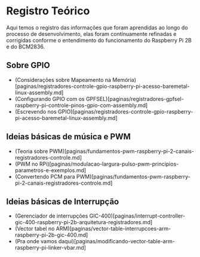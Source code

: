 # Registro Teórico
Aqui temos o registro das informações que foram aprendidas ao longo do processo de desenvolvimento, elas foram contínuamente refinadas e corrigidas conforme o entendimento do funcionamento do Raspberry Pi 2B e do BCM2836.

## Sobre GPIO
- (Considerações sobre Mapeamento na Memória)[paginas/registradores-controle-gpio-raspberry-pi-acesso-baremetal-linux-assembly.md]
- (Configurando GPIO com os GPFSEL)[paginas/registradores-gpfsel-raspberry-pi-controle-pinos-gpio-com-assembly.md]
- (Escrevendo nos GPIO)[paginas/registradores-controle-gpio-raspberry-pi-acesso-baremetal-linux-assembly.md]

## Ideias básicas de música e PWM
- (Teoria sobre PWM)[paginas/fundamentos-pwm-raspberry-pi-2-canais-registradores-controle.md]
- (PWM no RPi)[paginas/modulacao-largura-pulso-pwm-principios-parametros-e-exemplos.md]
- (Convertendo PCM para PWM)[paginas/fundamentos-pwm-raspberry-pi-2-canais-registradores-controle.md]

## Ideias básicas de Interrupção
- (Gerenciador de interrupções GIC-400)[paginas/interrupt-controller-gic-400-raspberry-pi-2b-arquitetura-registradores.md]
- (Vector tabel no ARM)[paginas/vector-table-interrupcoes-arm-raspberry-pi-2b-gic-400.md]
- (Pra onde vamos daqui)[paginas/modificando-vector-table-arm-raspberry-pi-linker-vbar.md]
